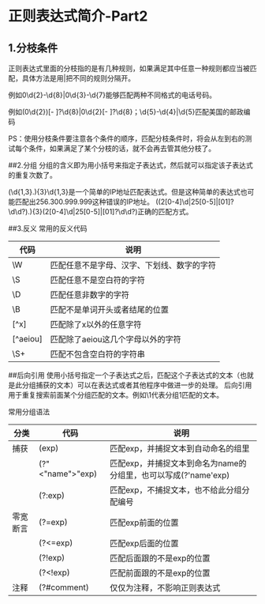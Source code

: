 # 正则表达式简介-Part2

## 1.分枝条件
正则表达式里面的分枝指的是有几种规则，如果满足其中任意一种规则都应当被匹配，具体方法是用|把不同的规则分隔开。

例如0\d{2}-\d{8}|0\d{3}-\d{7}能够匹配两种不同格式的电话号码。

例如\(0\d{2}\)[- ]?\d{8}|0\d{2}[- ]?\d{8}；\d{5}-\d{4}|\d{5}匹配美国的邮政编码

PS：使用分枝条件要注意各个条件的顺序，匹配分枝条件时，将会从左到右的测试每个条件，如果满足了某个分枝的话，就不会再去管其他分枝了。


##2.分组
分组的含义即为用小括号来指定子表达式，然后就可以指定该子表达式的重复次数了。

(\d{1,3}\.){3}\d{1,3}是一个简单的IP地址匹配表达式。但是这种简单的表达式也可能匹配出256.300.999.999这种错误的IP地址。
((2[0-4]\d|25[0-5]|[01]?\d\d?)\.){3}(2[0-4]\d|25[0-5]|[01]?\d\d?)正确的匹配方式。

##3.反义
常用的反义代码

|代码        |说明                                      |
| -----------| ---------------------------------------- |
|\W          |匹配任意不是字母、汉字、下划线、数字的字符|
|\S          |匹配任意不是空白符的字符                  |
|\D          |匹配任意非数字的字符                      |
|\B          |匹配不是单词开头或者结尾的位置            |
|[^x]        |匹配除了x以外的任意字符                   |
|[^aeiou]    |匹配除了aeiou这几个字母以外的字符         |
|\S+         |匹配不包含空白符的字符串                  |

##后向引用
使用小括号指定一个子表达式之后，匹配这个子表达式的文本（也就是此分组捕获的文本）可以在表达式或者其他程序中做进一步的处理。
后向引用用于重复搜索前面某个分组匹配的文本。例如\1代表分组1匹配的文本。

常用分组语法

|分类     |代码                |说明                                                                             |
|-------- | ------------------ | -----------------------------------------------------------------               |
|捕获     |(exp)               |匹配exp，并捕捉文本到自动命名的组里                                              |
|         |(?"<"name">"exp)        |匹配exp，并捕捉文本到命名为name的分组里，也可以写成(?'name'exp)                  |
|         |(?:exp)             |匹配exp，不捕捉文本，也不给此分组分配编号                                        |
|零宽断言 |(?=exp)             |匹配exp前面的位置                                                                |
|         |(?<=exp)            |匹配exp后面的位置                                                                |
|         |(?!exp)             |匹配后面跟的不是exp的位置                                                        |
|         |(?<!exp)            |匹配前面跟的不是exp的位置                                                        |
|注释     |(?#comment)         |仅仅为注释，不影响正则表达式                                                     |










